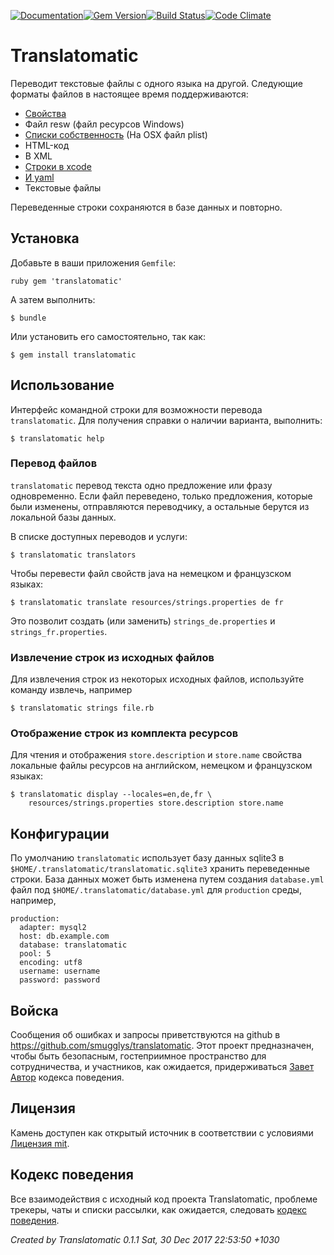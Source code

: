 [![Documentation](http://img.shields.io/badge/yard-docs-blue.svg)](http://www.rubydoc.info/gems/translatomatic)[![Gem Version](https://badge.fury.io/rb/translatomatic.svg)](https://badge.fury.io/rb/translatomatic)[![Build Status](https://travis-ci.org/smugglys/translatomatic.svg?branch=master)](https://travis-ci.org/smugglys/translatomatic)[![Code Climate](https://codeclimate.com/github/smugglys/translatomatic.svg)](https://codeclimate.com/github/smugglys/translatomatic)

# Translatomatic

Переводит текстовые файлы с одного языка на другой. Следующие форматы файлов в настоящее время поддерживаются:

- [Свойства](https://en.wikipedia.org/wiki/.properties)
- Файл resw (файл ресурсов Windows)
- [Списки собственность](https://en.wikipedia.org/wiki/Property_list) (На OSX файл plist)
- HTML-код
- В XML
- [Строки в xcode](https://developer.apple.com/library/content/documentation/Cocoa/Conceptual/LoadingResources/Strings/Strings.html)
- [И yaml](http://yaml.org/)
- Текстовые файлы

Переведенные строки сохраняются в базе данных и повторно.

## Установка

Добавьте в ваши приложения `Gemfile`:

`ruby
gem 'translatomatic'
`

А затем выполнить:

    $ bundle

Или установить его самостоятельно, так как:

    $ gem install translatomatic

## Использование

Интерфейс командной строки для возможности перевода `translatomatic`. Для получения справки о наличии варианта, выполнить:

    $ translatomatic help

### Перевод файлов

`translatomatic` перевод текста одно предложение или фразу одновременно. Если файл переведено, только предложения, которые были изменены, отправляются переводчику, а остальные берутся из локальной базы данных.

В списке доступных переводов и услуги:

    $ translatomatic translators

Чтобы перевести файл свойств java на немецком и французском языках:

    $ translatomatic translate resources/strings.properties de fr

Это позволит создать (или заменить) `strings_de.properties` и `strings_fr.properties`.

### Извлечение строк из исходных файлов

Для извлечения строк из некоторых исходных файлов, используйте команду извлечь, например

    $ translatomatic strings file.rb

### Отображение строк из комплекта ресурсов

Для чтения и отображения `store.description` и `store.name` свойства локальные файлы ресурсов на английском, немецком и французском языках:

    $ translatomatic display --locales=en,de,fr \
        resources/strings.properties store.description store.name

## Конфигурации

По умолчанию `translatomatic` использует базу данных sqlite3 в `$HOME/.translatomatic/translatomatic.sqlite3` хранить переведенные строки. База данных может быть изменена путем создания `database.yml` файл под `$HOME/.translatomatic/database.yml` для `production` среды, например,

    production:
      adapter: mysql2
      host: db.example.com
      database: translatomatic
      pool: 5
      encoding: utf8
      username: username
      password: password

## Войска

Сообщения об ошибках и запросы приветствуются на github в https://github.com/smugglys/translatomatic. Этот проект предназначен, чтобы быть безопасным, гостеприимное пространство для сотрудничества, и участников, как ожидается, придерживаться [Завет Автор](http://contributor-covenant.org) кодекса поведения.

## Лицензия

Камень доступен как открытый источник в соответствии с условиями [Лицензия mit](https://opensource.org/licenses/MIT).

## Кодекс поведения

Все взаимодействия с исходный код проекта Translatomatic, проблеме трекеры, чаты и списки рассылки, как ожидается, следовать [кодекс поведения](https://github.com/smugglys/translatomatic/blob/master/CODE_OF_CONDUCT.md).

_Created by Translatomatic 0.1.1 Sat, 30 Dec 2017 22:53:50 +1030_
